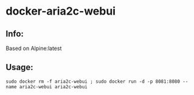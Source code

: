 # docker-aria2c-webui

## Info:
Based on Alpine:latest

## Usage:
`sudo docker rm -f aria2c-webui ; sudo docker run -d -p 8081:8080 --name aria2c-webui aria2c-webui`
